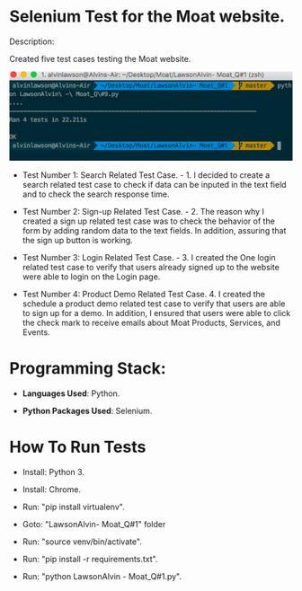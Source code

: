 # Selenium Test for the Moat website.

Description:

Created five test cases testing the Moat website. 

![Image Tests Tests](https://raw.githubusercontent.com/al11588/MoatQACodingtest/master/tests.png?token=AFM1uDF6PkWxao8SqVUSbv5UYquhsCYiks5ZrEoWwA%3D%3D)

* Test Number 1: Search Related Test Case. - 1. I decided to create a search related test case to check if data can be inputed in the text field and to check the search response time.

* Test Number 2: Sign-up Related Test Case. - 2. The reason why I created a sign up related test case was to check the behavior of the form by adding random data to the text fields. In addition, assuring that the sign up button is working.


* Test Number 3: Login Related Test Case. - 3. I created the One login related test case to verify that users already signed up to the website were able to login on the Login page.


* Test Number 4: Product Demo Related Test Case. 4. I created the schedule a product demo related test case to verify that users are able to sign up for a demo. In addition, I ensured that users were able to click the check mark to receive emails about Moat Products, Services, and Events.  

# Programming Stack: 
*	**Languages Used**: Python.

*	**Python Packages Used**: Selenium.

# How To Run Tests

* Install: Python 3.

* Install: Chrome.

* Run: "pip install virtualenv".

* Goto: "LawsonAlvin- Moat_Q#1" folder

* Run: "source venv/bin/activate".

* Run: "pip install -r requirements.txt".

* Run: "python LawsonAlvin - Moat_Q#1.py".

	

